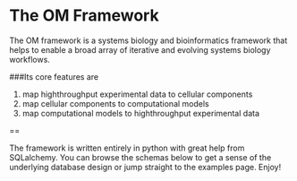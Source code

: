 The OM Framework
==

The OM framework is a systems biology and bioinformatics framework that helps to enable a broad array of iterative and evolving systems biology workflows.

###Its core features are 

1. map highthroughput experimental data to cellular components
2. map cellular components to computational models
3. map computational models to highthroughput experimental data

==

The framework is written entirely in python with great help from SQLalchemy. You can browse the schemas below to get a sense of the underlying database design or jump straight to the examples page. Enjoy!
